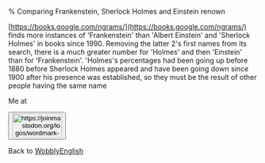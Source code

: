 % Comparing Frankenstein, Sherlock Holmes and Einstein renown

[https://books.google.com/ngrams/](https://books.google.com/ngrams/) finds more instances of 'Frankenstein' than 'Albert Einstein' and 'Sherlock Holmes' in books since 1990. Removing the latter 2's first names from its search, there is a much greater number for 'Holmes' and then 'Einstein' than for 'Frankenstein'. 'Holmes's percentages had been going up before 1880 before Sherlock Holmes appeared and have been going down since 1900 after his presence was established, so they must be the result of other people having the same name



Me at
<form action='https://mastodon.sdf.org/@drbean'>
<button type='submit' class='btn'>
<img src='./mastodon.svg'
alt='https://joinmastodon.org/logos/wordmark-black-text.svg'
style='width:100px;height:50px'/>
</button></form>

Back to [WobblyEnglish](WobblyEnglish.html)
